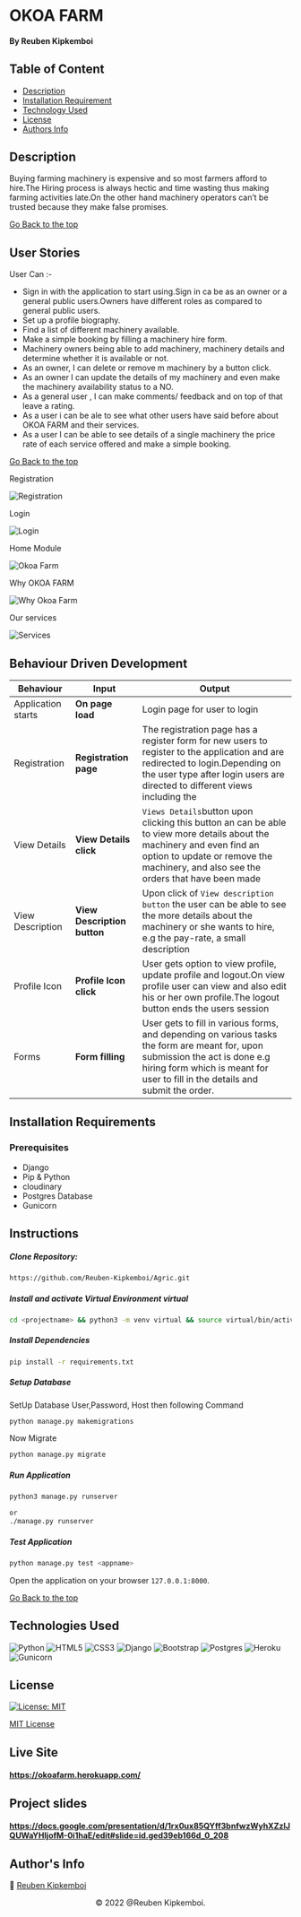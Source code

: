 # OKOA FARM

#### By Reuben Kipkemboi

## Table of Content

+ [Description](#description)
+ [Installation Requirement](#installation-requirements)
+ [Technology Used](#technologies-used)
+ [License](#license)
+ [Authors Info](#authors-info)

## Description
Buying farming machinery is expensive and so most farmers afford to hire.The Hiring process is always hectic and time wasting thus making farming activities late.On the other hand machinery operators can’t be trusted because they make false promises.


[Go Back to the top](#okoa-farm)


## User Stories

User Can :-

* Sign in with the application to start using.Sign in ca be as an owner or a general public users.Owners have different roles as compared to general public users.
* Set up a profile biography.
* Find a list of different machinery available.
* Make a simple booking by filling a machinery hire form.
* Machinery owners being able to add machinery, machinery details and determine whether it is available or not.
* As an owner, I can delete or remove m machinery by a button click.
* As an owner I can update the details of my machinery and even make the machinery availability status to a NO.
* As a general user , I can make comments/ feedback and on top of that leave a rating.
* As a user i can be ale to see what other users have said before about OKOA FARM and their services.
* As a user I can be able to see details of a single machinery the price rate of each service offered and make a simple booking.

[Go Back to the top](#okoa-farm)

Registration

![Registration](./app/static/images/register.png)

Login

![Login](./app/static/images/login.png)


Home Module

![Okoa Farm](./app/static/images/home.png)

Why OKOA FARM

![Why Okoa Farm ](./app/static/images/why.png)


Our services

![Services](./app/static/images/service.png)





## Behaviour Driven Development
| Behaviour | Input | Output |
| ---------------- | --------------- | ------------------ |
| Application starts | **On page load** | Login page for user to login |
| Registration| **Registration page** | The registration page has a register form for new users  to register to the application and are redirected to login.Depending on the user type after login users are directed to different views including the  |
| View Details | **View Details click** | `Views Details`button upon clicking this button an can be able to view more details about the machinery and even find an option to update or remove the machinery, and also see the orders that have been made  |
| View Description | **View Description button** | Upon click of `View description button` the user can be able to see the more details about the machinery or she wants to hire, e.g the pay-rate, a small description|
| Profile Icon | **Profile Icon click** | User gets option to view profile, update profile and logout.On view profile user can view and also edit his or her own profile.The logout button ends the users session|
| Forms | **Form filling** | User gets to fill in various forms, and depending on various tasks the form are meant for, upon submission the act is done e.g hiring form which is meant for user to fill in the details and submit the order.|


## Installation Requirements

### Prerequisites

- Django
- Pip & Python
- cloudinary 
- Postgres Database
- Gunicorn

## Instructions
   
##### Clone Repository:  
 ```bash 
https://github.com/Reuben-Kipkemboi/Agric.git 
```
##### Install and activate Virtual Environment virtual  
 ```bash 
cd <projectname> && python3 -m venv virtual && source virtual/bin/activate 
```  
##### Install Dependencies  
 ```bash 
 pip install -r requirements.txt 
```  
##### Setup Database  
  SetUp Database User,Password, Host then following Command  

 ```bash 
python manage.py makemigrations  
 ``` 
 Now Migrate

 ```bash 
 python manage.py migrate 
```
##### Run Application  
 ```bash 
 python3 manage.py runserver 

 or
 ./manage.py runserver
```
##### Test Application  
 ```bash 
 python manage.py test <appname>
```
Open the application on your browser `127.0.0.1:8000`.  

[Go Back to the top](#okoa-farm)


## Technologies Used

![Python](https://img.shields.io/badge/python-3670A0?style=for-the-badge&logo=python&logoColor=ffdd54)
![HTML5](https://img.shields.io/badge/html5-%23E34F26.svg?style=for-the-badge&logo=html5&logoColor=white)
![CSS3](https://img.shields.io/badge/css3-%231572B6.svg?style=for-the-badge&logo=css3&logoColor=white)
![Django](https://img.shields.io/badge/django-%23092E20.svg?style=for-the-badge&logo=django&logoColor=white)
![Bootstrap](https://img.shields.io/badge/bootstrap-%23563D7C.svg?style=for-the-badge&logo=bootstrap&logoColor=white)
![Postgres](https://img.shields.io/badge/postgres-%23316192.svg?style=for-the-badge&logo=postgresql&logoColor=white)
![Heroku](https://img.shields.io/badge/heroku-%23430098.svg?style=for-the-badge&logo=heroku&logoColor=white)
![Gunicorn](https://img.shields.io/badge/gunicorn-%298729.svg?style=for-the-badge&logo=gunicorn&logoColor=white)

## License
[![License: MIT](https://img.shields.io/badge/License-MIT-yellow.svg)](https://opensource.org/licenses/MIT)

[MIT License](LICENSE)

## Live Site

#### https://okoafarm.herokuapp.com/

## Project slides 

#### https://docs.google.com/presentation/d/1rx0ux85QYff3bnfwzWyhXZzlJQUWaYHljofM-0i1haE/edit#slide=id.ged39eb166d_0_208

## Author's Info

 :email: [Reuben Kipkemboi](https://gmail.com)  

<p align = "center">
    &copy; 2022 @Reuben Kipkemboi.
</p>